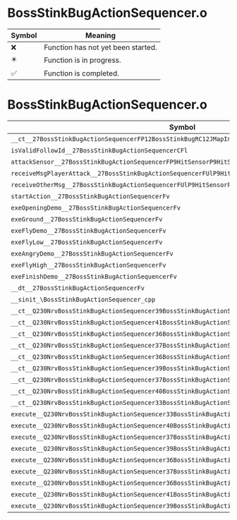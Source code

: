 # BossStinkBugActionSequencer.o
| Symbol | Meaning 
| ------------- | ------------- 
| :x: | Function has not yet been started. 
| :eight_pointed_black_star: | Function is in progress. 
| :white_check_mark: | Function is completed. 


# BossStinkBugActionSequencer.o
| Symbol | Decompiled? |
| ------------- | ------------- |
| `__ct__27BossStinkBugActionSequencerFP12BossStinkBugRC12JMapInfoIter` | :x: |
| `isValidFollowId__27BossStinkBugActionSequencerCFl` | :x: |
| `attackSensor__27BossStinkBugActionSequencerFP9HitSensorP9HitSensor` | :x: |
| `receiveMsgPlayerAttack__27BossStinkBugActionSequencerFUlP9HitSensorP9HitSensor` | :x: |
| `receiveOtherMsg__27BossStinkBugActionSequencerFUlP9HitSensorP9HitSensor` | :x: |
| `startAction__27BossStinkBugActionSequencerFv` | :x: |
| `exeOpeningDemo__27BossStinkBugActionSequencerFv` | :x: |
| `exeGround__27BossStinkBugActionSequencerFv` | :x: |
| `exeFlyDemo__27BossStinkBugActionSequencerFv` | :x: |
| `exeFlyLow__27BossStinkBugActionSequencerFv` | :x: |
| `exeAngryDemo__27BossStinkBugActionSequencerFv` | :x: |
| `exeFlyHigh__27BossStinkBugActionSequencerFv` | :x: |
| `exeFinishDemo__27BossStinkBugActionSequencerFv` | :x: |
| `__dt__27BossStinkBugActionSequencerFv` | :x: |
| `__sinit_\BossStinkBugActionSequencer_cpp` | :x: |
| `__ct__Q230NrvBossStinkBugActionSequencer39BossStinkBugActionSequencerNrvWaitStartFv` | :x: |
| `__ct__Q230NrvBossStinkBugActionSequencer41BossStinkBugActionSequencerNrvOpeningDemoFv` | :x: |
| `__ct__Q230NrvBossStinkBugActionSequencer36BossStinkBugActionSequencerNrvGroundFv` | :x: |
| `__ct__Q230NrvBossStinkBugActionSequencer37BossStinkBugActionSequencerNrvFlyDemoFv` | :x: |
| `__ct__Q230NrvBossStinkBugActionSequencer36BossStinkBugActionSequencerNrvFlyLowFv` | :x: |
| `__ct__Q230NrvBossStinkBugActionSequencer39BossStinkBugActionSequencerNrvAngryDemoFv` | :x: |
| `__ct__Q230NrvBossStinkBugActionSequencer37BossStinkBugActionSequencerNrvFlyHighFv` | :x: |
| `__ct__Q230NrvBossStinkBugActionSequencer40BossStinkBugActionSequencerNrvFinishDemoFv` | :x: |
| `__ct__Q230NrvBossStinkBugActionSequencer33BossStinkBugActionSequencerNrvEndFv` | :x: |
| `execute__Q230NrvBossStinkBugActionSequencer33BossStinkBugActionSequencerNrvEndCFP5Spine` | :x: |
| `execute__Q230NrvBossStinkBugActionSequencer40BossStinkBugActionSequencerNrvFinishDemoCFP5Spine` | :x: |
| `execute__Q230NrvBossStinkBugActionSequencer37BossStinkBugActionSequencerNrvFlyHighCFP5Spine` | :x: |
| `execute__Q230NrvBossStinkBugActionSequencer39BossStinkBugActionSequencerNrvAngryDemoCFP5Spine` | :x: |
| `execute__Q230NrvBossStinkBugActionSequencer36BossStinkBugActionSequencerNrvFlyLowCFP5Spine` | :x: |
| `execute__Q230NrvBossStinkBugActionSequencer37BossStinkBugActionSequencerNrvFlyDemoCFP5Spine` | :x: |
| `execute__Q230NrvBossStinkBugActionSequencer36BossStinkBugActionSequencerNrvGroundCFP5Spine` | :x: |
| `execute__Q230NrvBossStinkBugActionSequencer41BossStinkBugActionSequencerNrvOpeningDemoCFP5Spine` | :x: |
| `execute__Q230NrvBossStinkBugActionSequencer39BossStinkBugActionSequencerNrvWaitStartCFP5Spine` | :x: |
